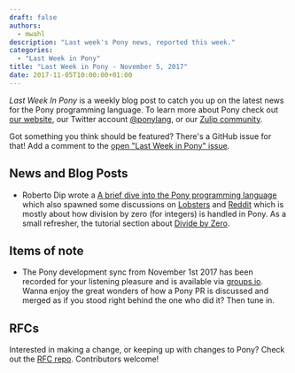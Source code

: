 ```yaml
---
draft: false
authors:
  - mwahl
description: "Last week's Pony news, reported this week."
categories:
  - "Last Week in Pony"
title: "Last Week in Pony - November 5, 2017"
date: 2017-11-05T10:00:00+01:00
---
```

_Last Week In Pony_ is a weekly blog post to catch you up on the latest news for the Pony programming language. To learn more about Pony check out [our website](https://ponylang.io), our Twitter account [@ponylang](https://twitter.com/ponylang), or our [Zulip community](https://ponylang.zulipchat.com).

Got something you think should be featured? There's a GitHub issue for that! Add a comment to the [open "Last Week in Pony" issue](https://github.com/ponylang/ponylang.github.io/issues?q=is%3Aissue+is%3Aopen+label%3Alast-week-in-pony).
<!-- more -->

## News and Blog Posts

- Roberto Dip wrote a [A brief dive into the Pony programming language](https://monades.roperzh.com/pony-programming-language/) which also spawned some discussions on [Lobsters](https://lobste.rs/s/tloyu3/brief_dive_into_pony_programming) and [Reddit](https://www.reddit.com/r/programmingcirclejerk/comments/6tvwvj/in_pony_divide_by_zero_results_in_zero_from_a/) which is mostly about how division by zero (for integers) is handled in Pony. As a small refresher, the tutorial section about [Divide by Zero](https://tutorial.ponylang.io/gotchas/divide-by-zero.html).

## Items of note

- The Pony development sync from November 1st 2017 has been recorded for your listening pleasure and is available via [groups.io](https://sync-recordings.ponylang.io/r/2017_11_01.m4a). Wanna enjoy the great wonders of how a Pony PR is discussed and merged as if you stood right behind the one who did it? Then tune in.

## RFCs

Interested in making a change, or keeping up with changes to Pony? Check out the [RFC repo](https://github.com/ponylang/rfcs). Contributors welcome!
